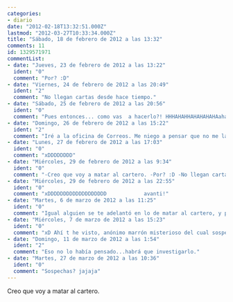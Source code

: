 ```yaml
---
categories:
- diario
date: "2012-02-18T13:32:51.000Z"
lastmod: "2012-03-27T10:33:34.000Z"
title: "Sábado, 18 de febrero de 2012 a las 13:32"
comments: 11
id: 1329571971
commentList:
- date: "Jueves, 23 de febrero de 2012 a las 13:22"
  ident: "0"
  comment: "Por? :D"
- date: "Viernes, 24 de febrero de 2012 a las 20:49"
  ident: "2"
  comment: "No llegan cartas desde hace tiempo."
- date: "Sábado, 25 de febrero de 2012 a las 20:56"
  ident: "0"
  comment: "Pues entonces... como vas  a hacerlo?! HHHAHAHHAHAHAHAHAahah :) xD"
- date: "Domingo, 26 de febrero de 2012 a las 15:22"
  ident: "2"
  comment: "Iré a la oficina de Correos. Me niego a pensar que no me las mandan."
- date: "Lunes, 27 de febrero de 2012 a las 17:03"
  ident: "0"
  comment: "xDDDDDDDD"
- date: "Miércoles, 29 de febrero de 2012 a las 9:34"
  ident: "0"
  comment: "-Creo que voy a matar al cartero. -Por? :D -No llegan cartas desde hace tiempo. -Pues entonces... como vas a hacerlo?!  \n  \nJAJAJAJAJAJAJA no sé vosotros pero yo veo un tuit."
- date: "Miércoles, 29 de febrero de 2012 a las 22:55"
  ident: "0"
  comment: "xDDDDDDDDDDDDDDDDDDD            avanti!"
- date: "Martes, 6 de marzo de 2012 a las 11:25"
  ident: "0"
  comment: "Igual alguien se te adelantó en lo de matar al cartero, y por eso no te llegan..."
- date: "Miércoles, 7 de marzo de 2012 a las 15:23"
  ident: "0"
  comment: "xD Ahí t he visto, anónimo marrón misterioso del cual sospecho qien pueda ser!"
- date: "Domingo, 11 de marzo de 2012 a las 1:54"
  ident: "2"
  comment: "Eso no lo había pensado...habrá que investigarlo."
- date: "Martes, 27 de marzo de 2012 a las 10:36"
  ident: "0"
  comment: "Sospechas? jajaja"
---
```


Creo que voy a matar al cartero.